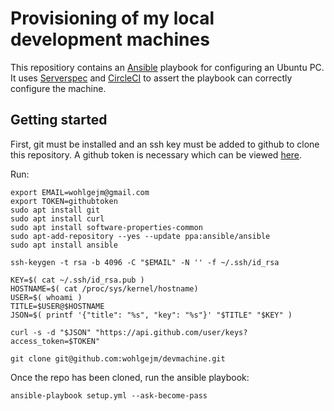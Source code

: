 # Provisioning of my local development machines

This repositiory contains an [Ansible](https://www.ansible.com/) playbook
for configuring an Ubuntu PC.
It uses [Serverspec](https://serverspec.org/)
and [CircleCI](https://circleci.com/) to assert the playbook can
correctly configure the machine.

## Getting started
First, git must be installed and an ssh key must be added to github
to clone this repository.
A github token is necessary which can be viewed [here](https://github.com/settings/tokens).

Run:
```
export EMAIL=wohlgejm@gmail.com
export TOKEN=githubtoken
sudo apt install git
sudo apt install curl
sudo apt install software-properties-common
sudo apt-add-repository --yes --update ppa:ansible/ansible
sudo apt install ansible

ssh-keygen -t rsa -b 4096 -C "$EMAIL" -N '' -f ~/.ssh/id_rsa

KEY=$( cat ~/.ssh/id_rsa.pub )
HOSTNAME=$( cat /proc/sys/kernel/hostname)
USER=$( whoami )
TITLE=$USER@$HOSTNAME
JSON=$( printf '{"title": "%s", "key": "%s"}' "$TITLE" "$KEY" )

curl -s -d "$JSON" "https://api.github.com/user/keys?access_token=$TOKEN"

git clone git@github.com:wohlgejm/devmachine.git
```

Once the repo has been cloned, run the ansible playbook:
```
ansible-playbook setup.yml --ask-become-pass
```
